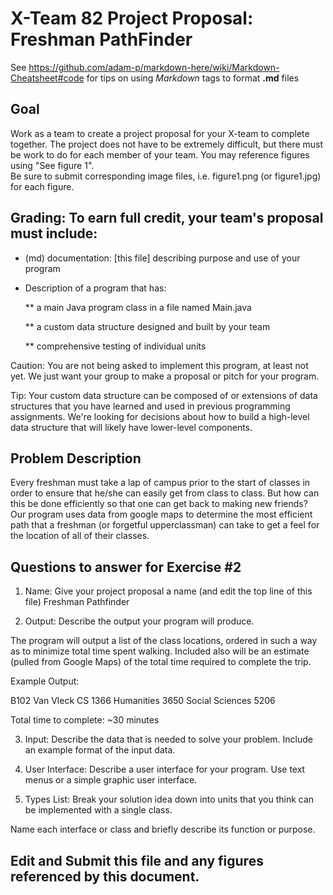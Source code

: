 # X-Team 82 Project Proposal: Freshman PathFinder

See https://github.com/adam-p/markdown-here/wiki/Markdown-Cheatsheet#code for tips on using *Markdown* tags to format __.md__ files

## Goal

Work as a team to create a project proposal for your X-team to complete together.
The project does not have to be extremely difficult,
but there must be work to do for each member of your team.
You may reference figures using "See figure 1".  
Be sure to submit corresponding image files, i.e. figure1.png (or figure1.jpg) for each figure.

## Grading: To earn full credit, your team's proposal must include:

* (md) documentation: [this file] describing purpose and use of your program

* Description of a program that has:

  ** a main Java program class in a file named Main.java
  
  ** a custom data structure designed and built by your team
  
  ** comprehensive testing of individual units
  
 Caution: You are not being asked to implement this program, at least not yet. 
 We just want your group to make a proposal or pitch for your program.
 
 Tip: Your custom data structure can be composed of or extensions of data structures that you have learned and used in previous programming assignments.  We're looking for decisions about how to build a high-level data structure that will likely have lower-level components.

## Problem Description

Every freshman must take a lap of campus prior to the start of classes in order to ensure that he/she can easily get from class to class. But how can this be done efficiently so that one can get back to making new friends? Our program uses data from google maps to determine the most efficient path that a freshman (or forgetful upperclassman) can take to get a feel for the location of all of their classes.

## Questions to answer for Exercise #2

1. Name: Give your project proposal a name (and edit the top line of this file)
Freshman Pathfinder


2. Output: Describe the output your program will produce.

The program will output a list of the class locations, ordered in such a way as to minimize total time spent walking. Included also will be an estimate (pulled from Google Maps) of the total time required to complete the trip.

Example Output:

B102 Van Vleck
CS 1366
Humanities 3650
Social Sciences 5206

Total time to complete: ~30 minutes

3. Input: Describe the data that is needed to solve your problem. Include an example format of the input data.



4. User Interface: Describe a user interface for your program.  Use text menus or a simple graphic user interface.



5. Types List: Break your solution idea down into units that you think can be implemented with a single class.



Name each interface or class and briefly describe its function or purpose.


## Edit and Submit this file and any figures referenced by this document.

